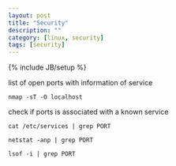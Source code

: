 ```yaml
---
layout: post
title: "Security"
description: ""
category: [linux, security]
tags: [security]
---
```

{% include JB/setup %}


list of open ports with information of service

    nmap -sT -O localhost

check if ports is associated with a known service

    cat /etc/services | grep PORT

    netstat -anp | grep PORT

    lsof -i | grep PORT
